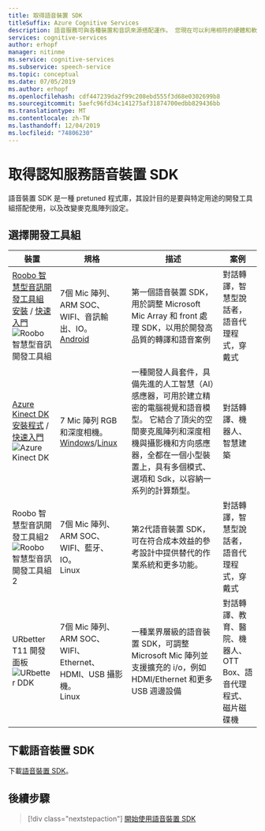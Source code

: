 ```yaml
---
title: 取得語音裝置 SDK
titleSuffix: Azure Cognitive Services
description: 語音服務可與各種裝置和音訊來源搭配運作。 您現在可以利用相符的硬體和軟體，將語音應用程式提升至下一個層級。 在本文中，您將瞭解如何取得語音裝置 SDK 的存取權，並開始進行開發。
services: cognitive-services
author: erhopf
manager: nitinme
ms.service: cognitive-services
ms.subservice: speech-service
ms.topic: conceptual
ms.date: 07/05/2019
ms.author: erhopf
ms.openlocfilehash: cdf447239da2f99c208ebd555f3d68e0302699b8
ms.sourcegitcommit: 5aefc96fd34c141275af31874700edbb829436bb
ms.translationtype: MT
ms.contentlocale: zh-TW
ms.lasthandoff: 12/04/2019
ms.locfileid: "74806230"
---
```

# <a name="get-the-cognitive-services-speech-devices-sdk"></a>取得認知服務語音裝置 SDK

語音裝置 SDK 是一種 pretuned 程式庫，其設計目的是要與特定用途的開發工具組搭配使用，以及改變麥克風陣列設定。

## <a name="choose-a-development-kit"></a>選擇開發工具組

|裝置|規格|描述|案例|
|--|--|--|--|
|[Roobo 智慧型音訊開發工具組](https://ddk.roobo.com)</br>[安裝](speech-devices-sdk-roobo-v1.md) / [快速入門](speech-devices-sdk-android-quickstart.md)![Roobo 智慧型音訊開發工具組](media/speech-devices-sdk/device-roobo-v1.jpg)|7個 Mic 陣列、ARM SOC、WIFI、音訊輸出、IO。 </br>[Android](speech-devices-sdk-android-quickstart.md)|第一個語音裝置 SDK，用於調整 Microsoft Mic Array 和 front 處理 SDK，以用於開發高品質的轉譯和語音案例|對話轉譯，智慧型說話者，語音代理程式，穿戴式|
|[Azure Kinect DK](https://azure.microsoft.com/services/kinect-dk/)</br>[安裝程式](https://docs.microsoft.com/azure/Kinect-dk/set-up-azure-kinect-dk) / [快速入門](speech-devices-sdk-windows-quickstart.md)![Azure Kinect DK](media/speech-devices-sdk/device-azure-kinect-dk.jpg)|7 Mic 陣列 RGB 和深度相機。 </br>[Windows](speech-devices-sdk-windows-quickstart.md)/[Linux](speech-devices-sdk-linux-quickstart.md)|一種開發人員套件，具備先進的人工智慧（AI）感應器，可用於建立精密的電腦視覺和語音模型。 它結合了頂尖的空間麥克風陣列和深度相機與攝影機和方向感應器，全都在一個小型裝置上，具有多個模式、選項和 Sdk，以容納一系列的計算類型。|對話轉譯、機器人、智慧建築|
|Roobo 智慧型音訊開發工具組2![Roobo 智慧型音訊開發工具組2](media/speech-devices-sdk/device-roobo-v2.jpg)|7個 Mic 陣列、ARM SOC、WIFI、藍牙、IO。 </br>Linux|第2代語音裝置 SDK，可在符合成本效益的參考設計中提供替代的作業系統和更多功能。|對話轉譯，智慧型說話者，語音代理程式，穿戴式|
|URbetter T11 開發面板![URbetter DDK](media/speech-devices-sdk/device-urbetter.jpg)|7個 Mic 陣列、ARM SOC、WIFI、Ethernet、HDMI、USB 攝影機。 </br>Linux|一種業界層級的語音裝置 SDK，可調整 Microsoft Mic 陣列並支援擴充的 i/o，例如 HDMI/Ethernet 和更多 USB 週邊設備|對話轉譯、教育、醫院、機器人、OTT Box、語音代理程式、磁片磁碟機|

## <a name="download-the-speech-devices-sdk"></a>下載語音裝置 SDK

下載[語音裝置 SDK](https://aka.ms/sdsdk-download)。

## <a name="next-steps"></a>後續步驟

> [!div class="nextstepaction"]
> [開始使用語音裝置 SDK](https://aka.ms/sdsdk-quickstart)
